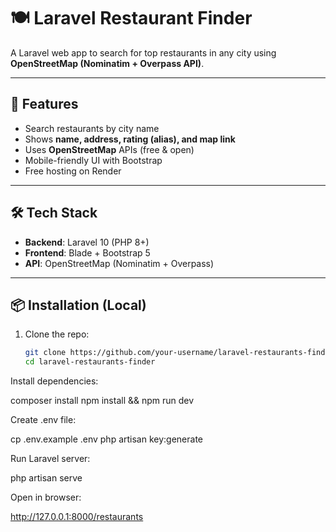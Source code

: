 # 🍽️ Laravel Restaurant Finder

A Laravel web app to search for top restaurants in any city using **OpenStreetMap (Nominatim + Overpass API)**.  
 

---

## 🚀 Features
- Search restaurants by city name  
- Shows **name, address, rating (alias), and map link**  
- Uses **OpenStreetMap** APIs (free & open)  
- Mobile-friendly UI with Bootstrap  
- Free hosting on Render  

---

## 🛠️ Tech Stack
- **Backend**: Laravel 10 (PHP 8+)  
- **Frontend**: Blade + Bootstrap 5  
- **API**: OpenStreetMap (Nominatim + Overpass)  


---

## 📦 Installation (Local)
1. Clone the repo:
   ```bash
   git clone https://github.com/your-username/laravel-restaurants-finder.git
   cd laravel-restaurants-finder
Install dependencies:

composer install
npm install && npm run dev


Create .env file:

cp .env.example .env
php artisan key:generate


Run Laravel server:

php artisan serve


Open in browser:

http://127.0.0.1:8000/restaurants
